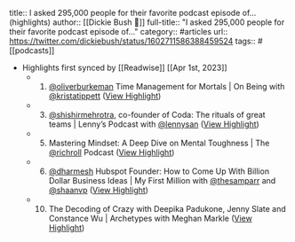 title:: I asked 295,000 people for their favorite podcast episode of... (highlights)
author:: [[Dickie Bush 🚢]]
full-title:: "I asked 295,000 people for their favorite podcast episode of..."
category:: #articles
url:: https://twitter.com/dickiebush/status/1602711586388459524
tags:: #[[podcasts]]

- Highlights first synced by [[Readwise]] [[Apr 1st, 2023]]
	- 1. [@oliverburkeman](https://twitter.com/oliverburkeman) Time Management for Mortals | On Being with [@kristatippett](https://twitter.com/kristatippett) ([View Highlight](https://read.readwise.io/read/01gwww76v61qjrq4w3mmmb8gmm))
	- 3. [@shishirmehrotra](https://twitter.com/shishirmehrotra), co-founder of Coda: The rituals of great teams | Lenny’s Podcast with [@lennysan](https://twitter.com/lennysan) ([View Highlight](https://read.readwise.io/read/01gwww7es4h9w7mng9ndjp91qc))
	- 5. Mastering Mindset: A Deep Dive on Mental Toughness | The [@richroll](https://twitter.com/richroll) Podcast ([View Highlight](https://read.readwise.io/read/01gwww7ndee0v23egwqqkkc0ds))
	- 6. [@dharmesh](https://twitter.com/dharmesh) Hubspot Founder: How to Come Up With Billion Dollar Business Ideas | My First Million with [@thesamparr](https://twitter.com/thesamparr) and [@shaanvp](https://twitter.com/ShaanVP) ([View Highlight](https://read.readwise.io/read/01gwww7rpzw825a207jk26ap43))
	- 10. The Decoding of Crazy with Deepika Padukone, Jenny Slate and Constance Wu | Archetypes with Meghan Markle ([View Highlight](https://read.readwise.io/read/01gwww82jbfd8xxycrvma37keg))